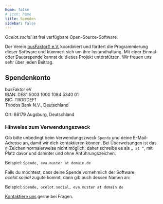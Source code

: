 ```yaml
---
home: false
# icon: home
title: Spenden
sidebar: false
---
```


*Ocelot.social* ist frei verfügbare Open-Source-Software.

Der Verein [busFaktor() e.V.](https://busfaktor.org/de/) koordiniert und fördert die Programmierung dieser Software und kümmert sich um ihre Instandhaltung.
Mit einer Einmal- oder Dauerspende kannst du dieses Projekt unterstützen.
Wir freuen uns sehr über jeden Beitrag.

## Spendenkonto

busFaktor eV  
IBAN: DE81 5003 1000 1084 5340 01  
BIC: TRODDEF1  
Triodos Bank N.V., Deutschland

Ort: 86179 Augsburg, Deutschland

### Hinweise zum Verwendungszweck

Gib bitte unbedingt beim Verwendungszweck `Spende` und deine E-Mail-Adresse an, damit wir dich kontaktieren können. Bei Überweisungen ist das `@`-Zeichen normalerweise nicht möglich, daher schreibe es als `„ at “`, mit Platz davor und dahinter und ohne Anführungszeichen.

Beispiel: `Spende, eva.muster at domain.de`

Falls du möchtest, dass deine Spende vornehmlich der Software *ocelot.social* zugute kommt, dann gib auch dessen Namen an:

Beispiel: `Spende, ocelot.social, eva.muster at domain.de`

[Kontaktiere uns](/de/contact/) gerne bei Fragen.
